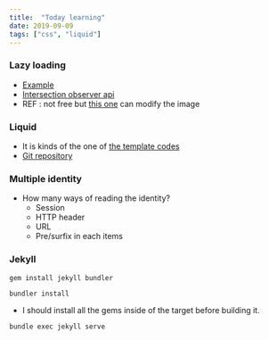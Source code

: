 ```yaml
---
title:  "Today learning"
date: 2019-09-09
tags: ["css", "liquid"]
---
```

### Lazy loading
- [Example](https://css-tricks.com/tips-for-rolling-your-own-lazy-loading/)
- [Intersection observer api](https://developer.mozilla.org/en-US/docs/Web/API/Intersection_Observer_API)
- REF : not free but [this one](https://www.netlify.com/products/large-media/) can modify the image
 
### Liquid
- It is kinds of the one of [the template codes](https://www.11ty.io/docs/shortcodes/)
- [Git repository](https://github.com/harttle/liquidjs#register-tags)

### Multiple identity
- How many ways of reading the identity?
    - Session
    - HTTP header
    - URL
    - Pre/surfix in each items

### Jekyll
`gem install jekyll bundler`

`bundler install`
 - I should install all the gems inside of the target before building it.

`bundle exec jekyll serve`